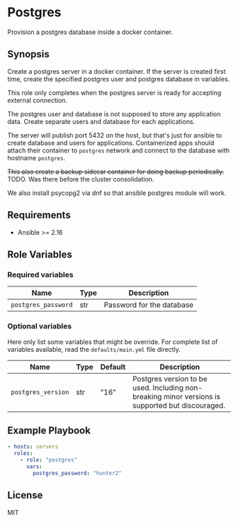 # Postgres

Provision a postgres database inside a docker container.

## Synopsis

Create a postgres server in a docker container. If the server is created first time, create
the specified postgres user and postgres database in variables.

This role only completes when the postgres server is ready for accepting external connection.

The postgres user and database is not supposed to store any application data. Create
separate users and database for each applications.

The server will publish port 5432 on the host, but that's just for ansible to create
database and users for applications. Containerized apps should attach their container to
`postgres` network and connect to the database with hostname `postgres`.

~~This also create a backup sidecar container for doing backup periodically.~~ TODO. Was
there before the cluster consolidation.

We also install psycopg2 via dnf so that ansible postgres module will work.

## Requirements

- Ansible >= 2.16

## Role Variables

### Required variables

| Name                | Type | Description               |
| ------------------- | ---- | ------------------------- |
| `postgres_password` | str  | Password for the database |

### Optional variables

Here only list some variables that might be override. For complete list of variables
available, read the `defaults/main.yml` file directly.

| Name               | Type | Default | Description                                                                                      |
| ------------------ | ---- | ------- | ------------------------------------------------------------------------------------------------ |
| `postgres_version` | str  | "16"    | Postgres version to be used. Including non-breaking minor versions is supported but discouraged. |

## Example Playbook

```yaml
- hosts: servers
  roles:
    - role: "postgres"
      vars:
        postgres_password: "hunter2"
```

## License

MIT
